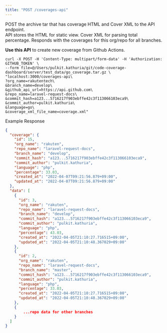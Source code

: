 ```yaml
---
title: "POST /coverages-api"
---
```


POST the archive tar that has coverage HTML and Cover XML to the API endpoint.<br>
API stores the HTML for static view. Cover XML for parsing total percentage.
Responds with the coverages for this org/repo for all branches.

**Use this API** to create new coverage from Github Actions.



```
curl -X POST -H 'Content-Type: multipart/form-data' -H 'Authorization: GITHUB_TOKEN' \
--form file=@/Users/pulkit.kathuria/git/code-coverage-dashboard/server/test_data/go_coverage.tar.gz \
"localhost:3000/coverages-api\
?org_name=rakutentech\
&branch_name=develop\
&github_api_url=https://api.github.com\
&repo_name=laravel-request-docs\
&commit_hash=a123...5716217f903ebffe42c3f113066103eca9\
&commit_author=pulkit.kathuria\
&language=go\
&coverage_xml_file_name=coverage.xml"
```

Example Response

```json
{
  "coverage": {
    "id": 15,
    "org_name": "rakuten",
    "repo_name": "laravel-request-docs",
    "branch_name": "develop",
    "commit_hash": "a123...5716217f903ebffe42c3f113066103eca9",
    "commit_author": "pulkit.kathuria",
    "language": "php",
    "percentage": 33.03,
    "created_at": "2022-04-07T09:21:56.879+09:00",
    "updated_at": "2022-04-07T09:21:56.879+09:00"
  },
  "data": [
    {
      "id": 3,
      "org_name": "rakuten",
      "repo_name": "laravel-request-docs",
      "branch_name": "develop",
      "commit_hash": "a123...5716217f903ebffe42c3f113066103eca9",
      "commit_author": "pulkit.kathuria",
      "language": "php",
      "percentage": 43.03,
      "created_at": "2022-04-05T21:10:27.716515+09:00",
      "updated_at": "2022-04-05T21:10:48.367029+09:00"
    },
    {
      "id": 2,
      "org_name": "rakuten",
      "repo_name": "laravel-request-docs",
      "branch_name": "master",
      "commit_hash": "a123...5716217f903ebffe42c3f113066103eca9",
      "commit_author": "pulkit.kathuria",
      "language": "php",
      "percentage": 33.03,
      "created_at": "2022-04-05T21:10:27.716515+09:00",
      "updated_at": "2022-04-05T21:10:48.367029+09:00"
    },
    {
        ...repo data for other branches
    }
  ]
}
```